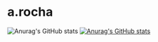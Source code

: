 # a.rocha
![Anurag's GitHub stats](https://github-readme-stats.vercel.app/api?username=ale-rocha&show_icons=true&theme=radical)
[![Anurag's GitHub stats](https://github-readme-stats.vercel.app/api?username=ale-rocha)](https://github.com/anuraghazra/github-readme-stats)
